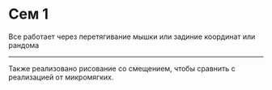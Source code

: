 # Сем 1 
Все работает через перетягивание мышки или задиние координат или рандома
***
Также реализовано рисование со смещением, чтобы сравнить с реализацией от микромягких.
